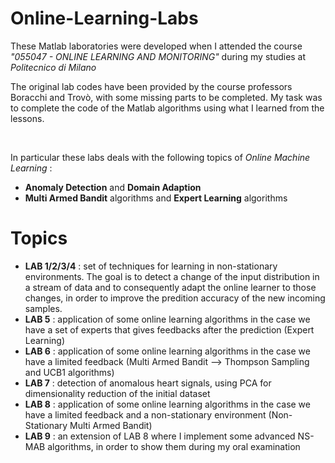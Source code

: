 # Online-Learning-Labs

These Matlab laboratories were developed when I attended the course *"055047 - ONLINE LEARNING AND MONITORING"* during my studies at *Politecnico di Milano*

The original lab codes have been provided by the course professors Boracchi and Trovò, with some missing parts to be completed. My task was to complete the code of the Matlab algorithms using what I learned from the lessons.

</br>

In particular these labs deals with the following topics of _Online Machine Learning_ :
+ __Anomaly Detection__ and __Domain Adaption__
+ __Multi Armed Bandit__ algorithms and __Expert Learning__ algorithms


# Topics

+ __LAB 1/2/3/4__ : set of techniques for learning in non-stationary environments. The goal is to detect a change of the input distribution in a stream of data and to consequently adapt the online learner to those changes, in order to improve the predition accuracy of the new incoming samples.
+ __LAB 5__ : application of some online learning algorithms in the case we have a set of experts that gives feedbacks after the prediction (Expert Learning)
+ __LAB 6__ : application of some online learning algorithms in the case we have a limited feedback (Multi Armed Bandit --> Thompson Sampling and UCB1 algorithms)
+ __LAB 7__ : detection of anomalous heart signals, using PCA for dimensionality reduction of the initial dataset
+ __LAB 8__ : application of some online learning algorithms in the case we have a limited feedback and a non-stationary environment (Non-Stationary Multi Armed Bandit)
+ __LAB 9__ : an extension of LAB 8 where I implement some advanced NS-MAB algorithms, in order to show them during my oral examination
